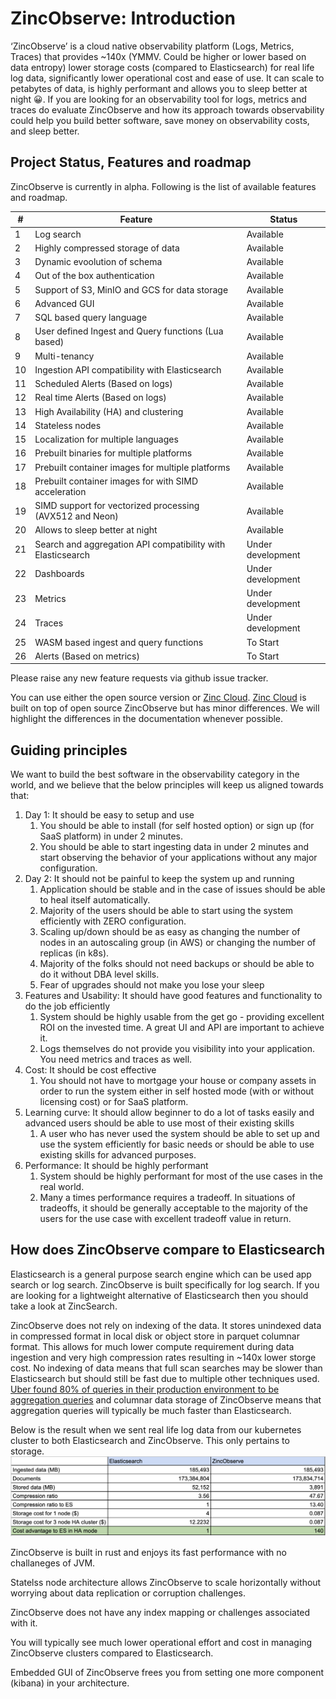 # ZincObserve: Introduction

‘ZincObserve’ is a cloud native observability platform (Logs, Metrics, Traces) that provides ~140x (YMMV. Could be higher or lower based on data entropy) lower storage costs (compared to Elasticsearch) for real life log data, significantly lower operational cost and ease of use. It can scale to petabytes of data, is highly performant and allows you to sleep better at night 😀. If you are looking for an observability tool for logs, metrics and traces do evaluate ZincObserve and how its approach towards observability could help you build better software, save money on observability costs, and sleep better.


## Project Status, Features and roadmap

ZincObserve is currently in alpha. Following is the list of available features and roadmap.

| # | Feature                                                       | Status              |
|---|---------------------------------------------------------------|---------------------|
| 1 | Log search                                                    | Available           |
| 2 | Highly compressed storage of data                             | Available           |
| 3 | Dynamic evoolution of schema                                  | Available           |
| 4 | Out of the box authentication                                 | Available           |
| 5 | Support of S3, MinIO and GCS for data storage                 | Available           |
| 6 | Advanced GUI                                                  | Available           |
| 7 | SQL based query language                                      | Available           |
| 8 | User defined Ingest and Query functions (Lua based)           | Available           |
| 9 | Multi-tenancy                                                 | Available           |
| 10 | Ingestion API compatibility with Elasticsearch               | Available           |
| 11 | Scheduled Alerts (Based on logs)                             | Available           |
| 12 | Real time Alerts (Based on logs)                             | Available           |
| 13 | High Availability (HA) and clustering                        | Available           |
| 14 | Stateless nodes                                              | Available           |
| 15 | Localization for multiple languages                          | Available           |
| 16 | Prebuilt binaries for multiple platforms                     | Available           |
| 17 | Prebuilt container images for multiple platforms             | Available           |
| 18 | Prebuilt container images for with SIMD acceleration         | Available           |
| 19 | SIMD support for vectorized processing (AVX512 and Neon)     | Available           |
| 20 | Allows to sleep better at night                              | Available           |
| 21 | Search and aggregation API compatibility with Elasticsearch  | Under development   |
| 22 | Dashboards                                                   | Under development   |
| 23 | Metrics                                                      | Under development   |
| 24 | Traces                                                       | Under development   |
| 25 | WASM based ingest and query functions                        | To Start            |
| 26 | Alerts (Based on metrics)                                    | To Start            |


Please raise any new feature requests via github issue tracker.

You can use either the open source version or [Zinc Cloud](https://observe.zinc.dev). [Zinc Cloud](https://observe.zinc.dev) is built on top of open source ZincObserve but has minor differences. We will highlight the differences in the documentation whenever possible.

## Guiding principles

We want to build the best software in the observability category in the world, and we believe that the below principles will keep us aligned towards that:

1. Day 1: It should be easy to setup and use
    1. You should be able to install (for self hosted option) or sign up (for SaaS platform) in under 2 minutes.
    1. You should be able to start ingesting data in under 2 minutes and start observing the behavior of your applications without any major configuration.
2. Day 2: It should not be painful to keep the system up and running
    1. Application should be stable and in the case of issues should be able to heal itself automatically.
    1. Majority of the users should be able to start using the system efficiently with ZERO configuration.
    1. Scaling up/down should be as easy as changing the number of nodes in an autoscaling group (in AWS) or changing the number of replicas (in k8s).
    1. Majority of the folks should not need backups or should be able to do it without DBA level skills.
    1. Fear of upgrades should not make you lose your sleep
3. Features and Usability: It should have good features and functionality to do the job efficiently
    1. System should be highly usable from the get go - providing excellent ROI on the invested time. A great UI and API are important to achieve it.
    1. Logs themselves do not provide you visibility into your application. You need metrics and traces as well.
4. Cost: It should be cost effective
    1. You should not have to mortgage your house or company assets in order to run the system either in self hosted mode (with or without licensing cost) or for SaaS platform.
5. Learning curve: It should allow beginner to do a lot of tasks easily and advanced users should be able to use most of their existing skills
    1. A user who has never used the system should be able to set up and use the system efficiently for basic needs or should be able to use existing skills for advanced purposes.
6. Performance: It should be highly performant
    1. System should be highly performant for most of the use cases in the real world.
    1. Many a times performance requires a tradeoff. In situations of tradeoffs, it should be generally acceptable to the majority of the users for the use case with excellent tradeoff value in return.


## How does ZincObserve compare to Elasticsearch

Elasticsearch is a general purpose search engine which can be used app search or log search. ZincObserve is built specifically for log search. If you are looking for a lightweight alternative of Elasticsearch then you should take a look at ZincSearch.

ZincObserve does not rely on indexing of the data. It stores unindexed data in compressed format in local disk or object store in parquet columnar format. This allows for much lower compute requirement during data ingestion and very high compression rates resulting in ~140x lower storge cost. No indexing of data means that full scan searches may be slower than Elasticsearch but should still be fast due to multiple other techniques used. [Uber found 80% of queries in their production environment to be aggregation queries](https://www.uber.com/en-IN/blog/logging/) and columnar data storage of ZincObserve means that aggregation queries will typically be much faster than Elasticsearch.

Below is the result when we sent real life log data from our kubernetes cluster to both Elasticsearch and ZincObserve. This only pertains to storage.
![ZincObserve Vs Elasticsearch storage](./images/zo_vs_es.png)

ZincObserve is built in rust and enjoys its fast performance with no challaneges of JVM.

Statelss node architecture allows ZincObserve to scale horizontally without worrying about data replication or corruption challenges.

ZincObserve does not have any index mapping or challenges associated with it.

You will typically see much lower operational effort and cost in managing ZincObserve clusters compared to Elasticsearch.

Embedded GUI of ZincObserve frees you from setting one more component (kibana) in your architecture.






